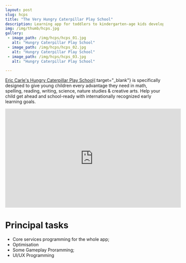 ```yaml
---
layout: post
slug: hcps
title: "The Very Hungry Caterpillar Play School"
description: Learning app for toddlers to kindergarten-age kids developed at Touch Press.
img: /img/thumb/hcps.jpg
gallery:
 - image_path: /img/hcps/hcps_01.jpg
   alt: "Hungry Caterpillar Play School"
 - image_path: /img/hcps/hcps_02.jpg
   alt: "Hungry Caterpillar Play School"
 - image_path: /img/hcps/hcps_03.jpg
   alt: "Hungry Caterpillar Play School"
  
---
```


[Eric Carle's Hungry Caterpillar Play School](https://itunes.apple.com/app/apple-store/id1318671922?mt=8){:target="_blank"} is specifically designed to give young children every advantage they need in math, spelling, reading, writing, science, nature studies & creative arts. Help your child get ahead and school-ready with internationally recognized early learning goals.

<p style="text-align:center"><iframe width="560" height="315" src="https://www.youtube.com/watch?v=QUN-rrX9hUU" frameborder="0" allow="autoplay; encrypted-media" allowfullscreen></iframe></p>

# Principal tasks
- Core services programming for the whole app;
- Optimisation
- Some Gameplay Proramming;
- UI/UX Programming